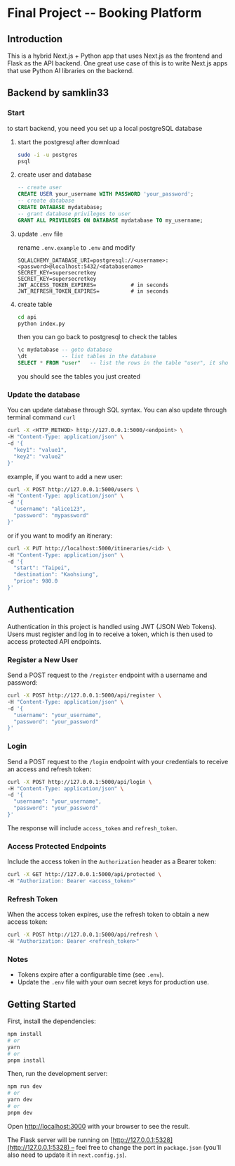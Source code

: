 # Final Project -- Booking Platform

## Introduction

This is a hybrid Next.js + Python app that uses Next.js as the frontend and Flask as the API backend. One great use case of this is to write Next.js apps that use Python AI libraries on the backend.

## Backend by samklin33
### Start
to start backend, you need you set up a local postgreSQL database
1. start the postgresql after download
    ```bash
    sudo -i -u postgres
    psql
    ```
2. create user and database
    ```sql 
    -- create user 
    CREATE USER your_username WITH PASSWORD 'your_password';
    -- create database
    CREATE DATABASE mydatabase;
    -- grant database privileges to user
    GRANT ALL PRIVILEGES ON DATABASE mydatabase TO my_username;
    ```
3. update `.env` file
    
    rename `.env.example` to `.env` and modify
    ```env
    SQLALCHEMY_DATABASE_URI=postgresql://<username>:<password>@localhost:5432/<databasename>
    SECRET_KEY=supersecretkey
    SECRET_KEY=supersecretkey
    JWT_ACCESS_TOKEN_EXPIRES=           # in seconds
    JWT_REFRESH_TOKEN_EXPIRES=          # in seconds
    ```
4. create table
    ```bash 
    cd api
    python index.py
    ```
    then you can go back to postgresql to check the tables
    ```sql
    \c mydatabase -- goto database
    \dt           -- list tables in the database
    SELECT * FROM "user"   -- list the rows in the table "user", it should be empty
    ```
    you should see the tables you just created

### Update the database
You can update database through SQL syntax. You can also update through terminal command `curl`
```bash
curl -X <HTTP_METHOD> http://127.0.0.1:5000/<endpoint> \
-H "Content-Type: application/json" \
-d '{
  "key1": "value1",
  "key2": "value2"
}'
```
example, if you want to add a new user:
```bash
curl -X POST http://127.0.0.1:5000/users \
-H "Content-Type: application/json" \
-d '{
  "username": "alice123",
  "password": "mypassword"
}'
```
or if you want to modify an itinerary:
```bash
curl -X PUT http://localhost:5000/itineraries/<id> \
-H "Content-Type: application/json" \
-d '{
  "start": "Taipei",
  "destination": "Kaohsiung",
  "price": 980.0
}'
```

## Authentication

Authentication in this project is handled using JWT (JSON Web Tokens). Users must register and log in to receive a token, which is then used to access protected API endpoints.

### Register a New User

Send a POST request to the `/register` endpoint with a username and password:

```bash
curl -X POST http://127.0.0.1:5000/api/register \
-H "Content-Type: application/json" \
-d '{
  "username": "your_username",
  "password": "your_password"
}'
```

### Login

Send a POST request to the `/login` endpoint with your credentials to receive an access and refresh token:

```bash
curl -X POST http://127.0.0.1:5000/api/login \
-H "Content-Type: application/json" \
-d '{
  "username": "your_username",
  "password": "your_password"
}'
```

The response will include `access_token` and `refresh_token`.

### Access Protected Endpoints

Include the access token in the `Authorization` header as a Bearer token:

```bash
curl -X GET http://127.0.0.1:5000/api/protected \
-H "Authorization: Bearer <access_token>"
```

### Refresh Token

When the access token expires, use the refresh token to obtain a new access token:

```bash
curl -X POST http://127.0.0.1:5000/api/refresh \
-H "Authorization: Bearer <refresh_token>"
```

### Notes

- Tokens expire after a configurable time (see `.env`).
- Update the `.env` file with your own secret keys for production use.

## Getting Started

First, install the dependencies:

```bash
npm install
# or
yarn
# or
pnpm install
```

Then, run the development server:

```bash
npm run dev
# or
yarn dev
# or
pnpm dev
```

Open [http://localhost:3000](http://localhost:3000) with your browser to see the result.

The Flask server will be running on [http://127.0.0.1:5328](http://127.0.0.1:5328) – feel free to change the port in `package.json` (you'll also need to update it in `next.config.js`).